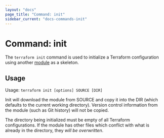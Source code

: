 ```yaml
---
layout: "docs"
page_title: "Command: init"
sidebar_current: "docs-commands-init"
---
```


# Command: init

The `terraform init` command is used to initialize a Terraform configuration
using another
[module](/docs/modules/index.html)
as a skeleton.

## Usage

Usage: `terraform init [options] SOURCE [DIR]`

Init will download the module from SOURCE and copy it into the DIR
(which defaults to the current working directory). Version control
information from the module (such as Git history) will not be copied.

The directory being initialized must be empty of all Terraform configurations.
If the module has other files which conflict with what is already in the
directory, they _will be overwritten_.
